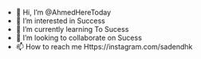 - 👋 Hi, I’m @AhmedHereToday
- 👀 I’m interested in Success
- 🌱 I’m currently learning To Sucess
- 💞️ I’m looking to collaborate on Sucess
- 📫 How to reach me Https://instagram.com/sadendhk

<!---
AhmedHereToday/AhmedHereToday is a ✨ special ✨ repository because its `README.md` (this file) appears on your GitHub profile.
You can click the Preview link to take a look at your changes.
--->
